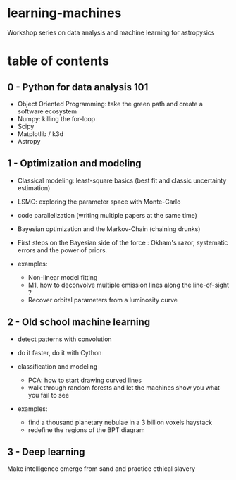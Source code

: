 # learning-machines
Workshop series on data analysis and machine learning for astropysics


# table of contents

## 0 - Python for data analysis 101

- Object Oriented Programming: take the green path and create a software ecosystem
- Numpy: killing the for-loop
- Scipy
- Matplotlib / k3d
- Astropy

## 1 - Optimization and modeling

- Classical modeling: least-square basics (best fit and classic uncertainty estimation)
- LSMC: exploring the parameter space with Monte-Carlo
- code parallelization (writing multiple papers at the same time)
- Bayesian optimization and the Markov-Chain (chaining drunks)
- First steps on the Bayesian side of the force : Okham's razor, systematic errors and the power of priors.
 
- examples: 
  - Non-linear model fitting
  - M1, how to deconvolve multiple emission lines along the line-of-sight ?
  - Recover orbital parameters from a luminosity curve
 
## 2 - Old school machine learning

- detect patterns with convolution
- do it faster, do it with Cython
- classification and modeling
  - PCA: how to start drawing curved lines
  - walk through random forests and let the machines show you what you fail to see

- examples:
  - find a thousand planetary nebulae in a 3 billion voxels haystack
  - redefine the regions of the BPT diagram
 
 ## 3 - Deep learning
 
Make intelligence emerge from sand and practice ethical slavery




 
 
